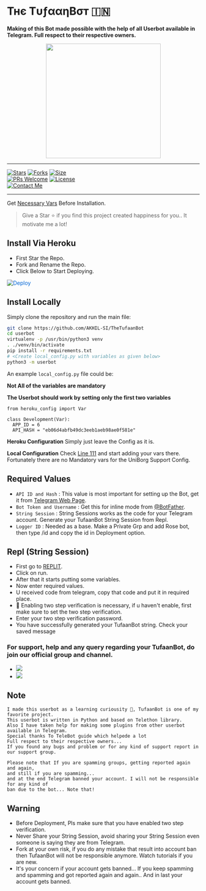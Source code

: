 # Тнє ТυƒααηBσт 🇮🇳
<b>Making of this Bot made possible with the help of all Userbot available in Telegram. 
     Full respect to their respective owners.</b>
</p>
<p align="center">
  <a href="#"><img src="https://te.legra.ph/file/366d26c78e57219e69e73.jpg" width="300" height="300"></a> </br>
  

------
[![Stars](https://img.shields.io/github/stars/AKHIL-SI/TheTufaanBot?style=flat-square&color=yellow)](https://github.com/AKHIL-SI/TheTufaanBot/stargazers)
[![Forks](https://img.shields.io/github/forks/AKHIL-SI/TheTufaanBot?style=flat-square&color=orange)](https://github.com/AKHIL-SI/TheTufaanBot/fork)
[![Size](https://img.shields.io/github/repo-size/AKHIL-SI/TheTufaanBot?style=flat-square&color=green)](https://github.com/AKHIL-SI/TheTufaanBot/size)   
[![PRs Welcome](https://img.shields.io/badge/PRs-welcome-brightgreen.svg?style=flat-square)](https://makeapullrequest.com)
[![License](https://img.shields.io/badge/License-AGPL-blue)](https://github.com/AKHIL-SI/TheTufaanBot/blob/main/LICENSE)   
[![Contact Me](https://img.shields.io/badge/Telegram-Contact%20Me-informational)](https://t.me/AkHiL_SI)

------

Get [Necessary Vars](#required-values) Before Installation. 
 > Give a Star ⭐ if you find this project created happiness for you.. 
   It motivate me a lot! 

## Install Via Heroku

- First Star the Repo. 
- Fork and Rename the Repo. 
- Click Below to Start Deploying. 

<a href="https://heroku.com/deploy/" rel="nofollow" style="background-color: initial; box-sizing: border-box; color: #0366d6; text-decoration-line: none;"><img alt="Deploy" data-canonical-src="https://www.herokucdn.com/deploy/button.svg" src="https://camo.githubusercontent.com/83b0e95b38892b49184e07ad572c94c8038323fb/68747470733a2f2f7777772e6865726f6b7563646e2e636f6d2f6465706c6f792f627574746f6e2e737667" style="border-style: none; box-sizing: initial; max-width: 100%;" /></a></div>
</a>

## Install Locally

Simply clone the repository and run the main file:
```sh
git clone https://github.com/AKHIL-SI/TheTufaanBot
cd userbot
virtualenv -p /usr/bin/python3 venv
. ./venv/bin/activate
pip install -r requirements.txt
# <Create local_config.py with variables as given below>
python3 -m userbot
```

An example `local_config.py` file could be:

**Not All of the variables are mandatory**

__The Userbot should work by setting only the first two variables__

```python3
from heroku_config import Var

class Development(Var):
  APP_ID = 6
  API_HASH = "eb06d4abfb49dc3eeb1aeb98ae0f581e"
```

**Heroku Configuration**
Simply just leave the Config as it is.

**Local Configuration**
Check [Line 111](https://github.com/Total-Noob-69/X-tra-Telegram/blob/master/userbot/uniborgConfig.py#L111) and start adding your vars there.
Fortunately there are no Mandatory vars for the UniBorg Support Config.

## Required Values

- `API ID and Hash` : This value is most important for setting up the Bot, get it from [Telegram Web Page](https://my.telegram.org/auth).
- `Bot Token and Username` : Get this for inline mode from [@BotFather](https://t.me/botfather). 
- `String Session` : String Sessions works as the code for your Telegram account. Generate your TufaanBot String Session from Repl. 
- `Logger ID` : Needed as a base. Make a Private Grp and add Rose bot, then type /id and copy the id in Deployment option.

## Repl (String Session) 

- First go to [REPLIT](https://replit.com/@akhilsi/TUFAANBOT#main.py).
- Click on run.
- After that it starts putting some variables.
- Now enter required values.
- U received code from telegram, copy that code and put it in required place.
- 👀 Enabling two step verification is necessary, if u haven't enable, first make sure to set the two step verification.
- Enter your two step verification password.
- You have successfully generated your TufaanBot string. Check your saved message

### For support, help and any query regarding your TufaanBot, do join our official group and channel. 

- <a href="https://t.me/TufaanBot_Support"><img src="https://img.shields.io/badge/Join-Telegram%20Group-blue.svg?logo=telegram"></a>
- <a href="https://t.me/TufaanBot_Updates"><img src="https://img.shields.io/badge/Join-Telegram%20Channel-red.svg?logo=Telegram"></a>

## Note 

```
I made this userbot as a learning curiousity 👀, TufaanBot is one of my favorite project.
This userbot is written in Python and based on Telethon library.
Also I have taken help for making some plugins from other userbot available in Telegram.
Special thanks To TeleBot guide which helpede a lot
Full respect to their respective owners... 
If you found any bugs and problem or for any kind of support report in our support group. 

Please note that If you are spamming groups, getting reported again and again, 
and still if you are spamming... 
and at the end Telegram banned your account. I will not be responsible for any kind of
ban due to the bot... Note that!

```

## Warning

  - Before Deployment, Pls make sure that you have enabled two step verification.
  - Never Share your String Session, avoid sharing your String Session even someone is saying they are from Telegram. 
  - Fork at your own risk, if you do any mistake that result into account ban then TufaanBot will not be responsible anymore. Watch tutorials if you are new.
  - It's your concern if your account gets banned... If you keep spamming and spamming and got reported again and again.. And in last your account gets banned. 

